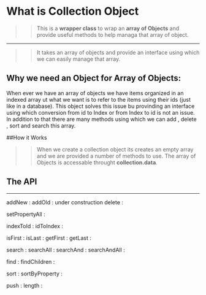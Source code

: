 # What is Collection Object
>> This is a **wrapper class** to wrap an **array of Objects** and provide useful methods to help managa that array of object.
------
>> It takes an array of objects and provide an interface using which we can easily manage that array.

## Why we need an Object for Array of Objects:
When ever we have an array of objects we have items organized in an indexed array ut what we want is to refer to the items using their ids 
(just like in a database). This object solves this issue bu provinding an interface using which conversion from id to Index or from Index to id is not an issue.
In addition to that there are many methods using which we can add , delete , sort and search this array.

##How it Works
>>When we create a collection object its creates an empty array and we are provided a number of methods to use.
>>The array of Objects is accessable throught **collection.data**.

## The API
----------------------
addNew :
addOld : under construction
delete :

setPropertyAll :

indexToId :
idToIndex :

isFirst :
isLast : 
getFirst :
getLast : 

search :
searchAll :
searchAnd :
searchAndAll :

find :
findChildren :

sort :
sortByProperty :

push :
length :


